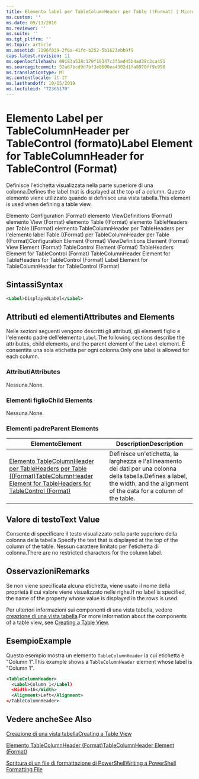 ```yaml
---
title: Elemento label per TableColumnHeader per Table ((Format) | Microsoft Docs
ms.custom: ''
ms.date: 09/13/2016
ms.reviewer: ''
ms.suite: ''
ms.tgt_pltfrm: ''
ms.topic: article
ms.assetid: 7196f039-2f6a-41fd-b252-5b1623ebb9f9
caps.latest.revision: 11
ms.openlocfilehash: 09183a538c179f19347c3f1ed45b4ad38c2ca451
ms.sourcegitcommit: 52a67bcd9d7bf3e8600ea4302d1fa8970ff9c998
ms.translationtype: MT
ms.contentlocale: it-IT
ms.lasthandoff: 10/15/2019
ms.locfileid: "72365170"
---
```

# <a name="label-element-for-tablecolumnheader-for-tablecontrol-format"></a><span data-ttu-id="d67b2-102">Elemento Label per TableColumnHeader per TableControl (formato)</span><span class="sxs-lookup"><span data-stu-id="d67b2-102">Label Element for TableColumnHeader for TableControl (Format)</span></span>

<span data-ttu-id="d67b2-103">Definisce l'etichetta visualizzata nella parte superiore di una colonna.</span><span class="sxs-lookup"><span data-stu-id="d67b2-103">Defines the label that is displayed at the top of a column.</span></span> <span data-ttu-id="d67b2-104">Questo elemento viene utilizzato quando si definisce una vista tabella.</span><span class="sxs-lookup"><span data-stu-id="d67b2-104">This element is used when defining a table view.</span></span>

<span data-ttu-id="d67b2-105">Elemento Configuration (Format) elemento ViewDefinitions (Format) elemento View (Format) elemento Table ((Format) elemento TableHeaders per Table ((Format) elemento TableColumnHeader per TableHeaders per l'elemento label Table ((Format) per TableColumnHeader per Table ((Format)</span><span class="sxs-lookup"><span data-stu-id="d67b2-105">Configuration Element (Format) ViewDefinitions Element (Format) View Element (Format) TableControl Element (Format) TableHeaders Element for TableControl (Format) TableColumnHeader Element for TableHeaders for TableControl (Format) Label Element  for TableColumnHeader for TableControl (Format)</span></span>

## <a name="syntax"></a><span data-ttu-id="d67b2-106">Sintassi</span><span class="sxs-lookup"><span data-stu-id="d67b2-106">Syntax</span></span>

```xml
<Label>DisplayedLabel</Label>

```

## <a name="attributes-and-elements"></a><span data-ttu-id="d67b2-107">Attributi ed elementi</span><span class="sxs-lookup"><span data-stu-id="d67b2-107">Attributes and Elements</span></span>

<span data-ttu-id="d67b2-108">Nelle sezioni seguenti vengono descritti gli attributi, gli elementi figlio e l'elemento padre dell'elemento `Label`.</span><span class="sxs-lookup"><span data-stu-id="d67b2-108">The following sections describe the attributes, child elements, and the parent element of the `Label` element.</span></span> <span data-ttu-id="d67b2-109">È consentita una sola etichetta per ogni colonna.</span><span class="sxs-lookup"><span data-stu-id="d67b2-109">Only one label is allowed for each column.</span></span>

### <a name="attributes"></a><span data-ttu-id="d67b2-110">Attributi</span><span class="sxs-lookup"><span data-stu-id="d67b2-110">Attributes</span></span>

<span data-ttu-id="d67b2-111">Nessuna.</span><span class="sxs-lookup"><span data-stu-id="d67b2-111">None.</span></span>

### <a name="child-elements"></a><span data-ttu-id="d67b2-112">Elementi figlio</span><span class="sxs-lookup"><span data-stu-id="d67b2-112">Child Elements</span></span>

<span data-ttu-id="d67b2-113">Nessuna.</span><span class="sxs-lookup"><span data-stu-id="d67b2-113">None.</span></span>

### <a name="parent-elements"></a><span data-ttu-id="d67b2-114">Elementi padre</span><span class="sxs-lookup"><span data-stu-id="d67b2-114">Parent Elements</span></span>

|<span data-ttu-id="d67b2-115">Elemento</span><span class="sxs-lookup"><span data-stu-id="d67b2-115">Element</span></span>|<span data-ttu-id="d67b2-116">Description</span><span class="sxs-lookup"><span data-stu-id="d67b2-116">Description</span></span>|
|-------------|-----------------|
|[<span data-ttu-id="d67b2-117">Elemento TableColumnHeader per TableHeaders per Table ((Format)</span><span class="sxs-lookup"><span data-stu-id="d67b2-117">TableColumnHeader Element for TableHeaders for TableControl  (Format)</span></span>](./tablecolumnheader-element-format.md)|<span data-ttu-id="d67b2-118">Definisce un'etichetta, la larghezza e l'allineamento dei dati per una colonna della tabella.</span><span class="sxs-lookup"><span data-stu-id="d67b2-118">Defines a label, the width, and the alignment of the data for a column of the table.</span></span>|

## <a name="text-value"></a><span data-ttu-id="d67b2-119">Valore di testo</span><span class="sxs-lookup"><span data-stu-id="d67b2-119">Text Value</span></span>

<span data-ttu-id="d67b2-120">Consente di specificare il testo visualizzato nella parte superiore della colonna della tabella.</span><span class="sxs-lookup"><span data-stu-id="d67b2-120">Specify the text that is displayed at the top of the column of the table.</span></span> <span data-ttu-id="d67b2-121">Nessun carattere limitato per l'etichetta di colonna.</span><span class="sxs-lookup"><span data-stu-id="d67b2-121">There are no restricted characters for the column label.</span></span>

## <a name="remarks"></a><span data-ttu-id="d67b2-122">Osservazioni</span><span class="sxs-lookup"><span data-stu-id="d67b2-122">Remarks</span></span>

<span data-ttu-id="d67b2-123">Se non viene specificata alcuna etichetta, viene usato il nome della proprietà il cui valore viene visualizzato nelle righe.</span><span class="sxs-lookup"><span data-stu-id="d67b2-123">If no label is specified, the name of the property whose value is displayed in the rows is used.</span></span>

<span data-ttu-id="d67b2-124">Per ulteriori informazioni sui componenti di una vista tabella, vedere [creazione di una vista tabella](./creating-a-table-view.md).</span><span class="sxs-lookup"><span data-stu-id="d67b2-124">For more information about the components of a table view, see [Creating a Table View](./creating-a-table-view.md).</span></span>

## <a name="example"></a><span data-ttu-id="d67b2-125">Esempio</span><span class="sxs-lookup"><span data-stu-id="d67b2-125">Example</span></span>

<span data-ttu-id="d67b2-126">Questo esempio mostra un elemento `TableColumnHeader` la cui etichetta è "Column 1".</span><span class="sxs-lookup"><span data-stu-id="d67b2-126">This example shows a `TableColumnHeader` element whose label is "Column 1".</span></span>

```xml
<TableColumnHeader>
  <Label>Column 1</Label)
  <Width>16</Width>
  <Alignment>Left</Alignment>
</TableColumnHeader>
```

## <a name="see-also"></a><span data-ttu-id="d67b2-127">Vedere anche</span><span class="sxs-lookup"><span data-stu-id="d67b2-127">See Also</span></span>

[<span data-ttu-id="d67b2-128">Creazione di una vista tabella</span><span class="sxs-lookup"><span data-stu-id="d67b2-128">Creating a Table View</span></span>](./creating-a-table-view.md)

[<span data-ttu-id="d67b2-129">Elemento TableColumnHeader (Format)</span><span class="sxs-lookup"><span data-stu-id="d67b2-129">TableColumnHeader Element (Format)</span></span>](./tablecolumnheader-element-format.md)

[<span data-ttu-id="d67b2-130">Scrittura di un file di formattazione di PowerShell</span><span class="sxs-lookup"><span data-stu-id="d67b2-130">Writing a PowerShell Formatting File</span></span>](./writing-a-powershell-formatting-file.md)
